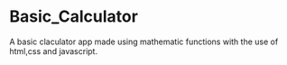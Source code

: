 # Basic_Calculator
A basic claculator app made using mathematic functions with the use of html,css and javascript.
